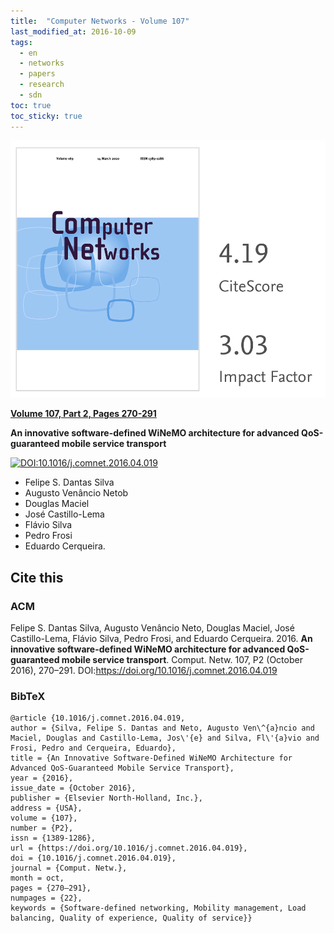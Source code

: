 ```yaml
---
title:  "Computer Networks - Volume 107"
last_modified_at: 2016-10-09
tags:
  - en
  - networks
  - papers
  - research
  - sdn
toc: true
toc_sticky: true
---
```


[![](/assets/images/posts/2016-10-09-computer-networks.png)](https://www.journals.elsevier.com/computer-networks)

[**Volume 107, Part 2, Pages 270-291**](https://www.sciencedirect.com/science/article/abs/pii/S1389128616301177)

**An innovative software-defined WiNeMO architecture for advanced QoS-guaranteed mobile service transport**

[![DOI:10.1016/j.comnet.2016.04.019](https://zenodo.org/badge/DOI/10.1016/j.comnet.2016.04.019.svg)](https://doi.org/10.1016/j.comnet.2016.04.019)


 - Felipe S. Dantas Silva
 - Augusto Venâncio Netob
 - Douglas Maciel
 - José Castillo-Lema
 - Flávio Silva
 - Pedro Frosi
 - Eduardo Cerqueira.

## Cite this

### ACM
Felipe S. Dantas Silva, Augusto Venâncio Neto, Douglas Maciel, José Castillo-Lema, Flávio Silva, Pedro Frosi, and Eduardo Cerqueira. 2016. **An innovative software-defined WiNeMO architecture for advanced QoS-guaranteed mobile service transport**. Comput. Netw. 107, P2 (October 2016), 270–291. DOI:https://doi.org/10.1016/j.comnet.2016.04.019

### BibTeX

```
@article {10.1016/j.comnet.2016.04.019,
author = {Silva, Felipe S. Dantas and Neto, Augusto Ven\^{a}ncio and Maciel, Douglas and Castillo-Lema, Jos\'{e} and Silva, Fl\'{a}vio and Frosi, Pedro and Cerqueira, Eduardo},
title = {An Innovative Software-Defined WiNeMO Architecture for Advanced QoS-Guaranteed Mobile Service Transport},
year = {2016},
issue_date = {October 2016},
publisher = {Elsevier North-Holland, Inc.},
address = {USA},
volume = {107},
number = {P2},
issn = {1389-1286},
url = {https://doi.org/10.1016/j.comnet.2016.04.019},
doi = {10.1016/j.comnet.2016.04.019},
journal = {Comput. Netw.},
month = oct,
pages = {270–291},
numpages = {22},
keywords = {Software-defined networking, Mobility management, Load balancing, Quality of experience, Quality of service}}
```